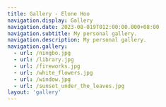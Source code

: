 ```yaml
---
title: Gallery - Elone Hoo
navigation.display: Gallery
navigation.date: 2023-08-019T012:00:00.000+08:00
navigation.subtitle: My personal gallery.
navigation.description: My personal gallery.
navigation.gallery:
  - url: /ningbo.jpg
  - url: /library.jpg
  - url: /fireworks.jpg
  - url: /white_flowers.jpg
  - url: /window.jpg
  - url: /sunset_under_the_leaves.jpg
layout: 'gallery'
---
```

